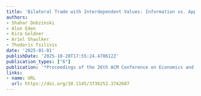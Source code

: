 ```yaml
---
title: 'Bilateral Trade with Interdependent Values: Information vs. Approximation'
authors:
- Shahar Dobzinski
- Alon Eden
- Kira Goldner
- Ariel Shaulker
- Thodoris Tsilivis
date: '2025-01-01'
publishDate: '2025-10-28T17:55:24.478612Z'
publication_types: ["6"]
publication: '*Proceedings of the 26th ACM Conference on Economics and Computation*'
links:
- name: URL
  url: https://doi.org/10.1145/3736252.3742607
---
```

